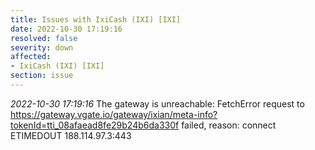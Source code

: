 ```yaml
---
title: Issues with IxiCash (IXI) [IXI]
date: 2022-10-30 17:19:16
resolved: false
severity: down
affected:
- IxiCash (IXI) [IXI]
section: issue
---
```


*2022-10-30 17:19:16* The gateway is unreachable: FetchError request to https://gateway.vgate.io/gateway/ixian/meta-info?tokenId=tti_08afaead8fe29b24b6da330f failed, reason: connect ETIMEDOUT 188.114.97.3:443